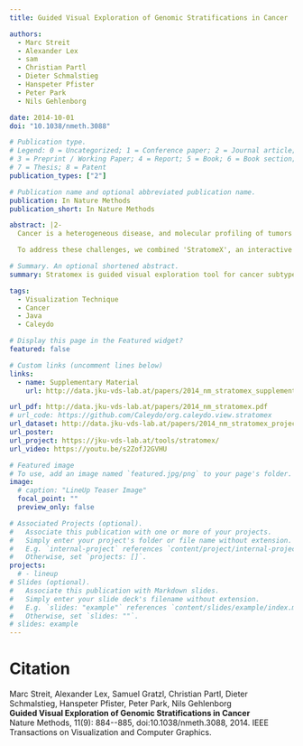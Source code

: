 ```yaml
---
title: Guided Visual Exploration of Genomic Stratifications in Cancer

authors:
  - Marc Streit
  - Alexander Lex
  - sam
  - Christian Partl
  - Dieter Schmalstieg
  - Hanspeter Pfister
  - Peter Park
  - Nils Gehlenborg

date: 2014-10-01
doi: "10.1038/nmeth.3088"

# Publication type.
# Legend: 0 = Uncategorized; 1 = Conference paper; 2 = Journal article;
# 3 = Preprint / Working Paper; 4 = Report; 5 = Book; 6 = Book section;
# 7 = Thesis; 8 = Patent
publication_types: ["2"]

# Publication name and optional abbreviated publication name.
publication: In Nature Methods
publication_short: In Nature Methods

abstract: |2-
  Cancer is a heterogeneous disease, and molecular profiling of tumors from large cohorts has enabled characterization of new tumor subtypes. This is a prerequisite for improving personalized treatment and ultimately achieving better patient outcomes. Potential tumor subtypes can be identified with methods such as unsupervised clustering or network-based stratification, which assign patients to sets based on high-dimensional molecular profiles. Detailed characterization of identified sets and their interpretation, however, remain a time-consuming exploratory process.

  To address these challenges, we combined 'StratomeX', an interactive visualization tool that is freely available at <a href='https://caleydo.org/'>https://caleydo.org/</a>, with exploration tools to efficiently compare multiple patient stratifications, to correlate patient sets with clinical information or genomic alterations and to view the differences between molecular profiles across patient sets. Although we focus on cancer genomics here, StratomeX can also be applied in other disease cohorts.

# Summary. An optional shortened abstract.
summary: Stratomex is guided visual exploration tool for cancer subtype characteristics

tags:
  - Visualization Technique
  - Cancer
  - Java
  - Caleydo

# Display this page in the Featured widget?
featured: false

# Custom links (uncomment lines below)
links:
  - name: Supplementary Material
    url: http://data.jku-vds-lab.at/papers/2014_nm_stratomex_supplementary.pdf

url_pdf: http://data.jku-vds-lab.at/papers/2014_nm_stratomex.pdf
# url_code: https://github.com/Caleydo/org.caleydo.view.stratomex
url_dataset: http://data.jku-vds-lab.at/papers/2014_nm_stratomex_project.cal
url_poster:
url_project: https://jku-vds-lab.at/tools/stratomex/
url_video: https://youtu.be/s2ZofJ2GVHU

# Featured image
# To use, add an image named `featured.jpg/png` to your page's folder.
image:
  # caption: "LineUp Teaser Image"
  focal_point: ""
  preview_only: false

# Associated Projects (optional).
#   Associate this publication with one or more of your projects.
#   Simply enter your project's folder or file name without extension.
#   E.g. `internal-project` references `content/project/internal-project/index.md`.
#   Otherwise, set `projects: []`.
projects:
  # - lineup
# Slides (optional).
#   Associate this publication with Markdown slides.
#   Simply enter your slide deck's filename without extension.
#   E.g. `slides: "example"` references `content/slides/example/index.md`.
#   Otherwise, set `slides: ""`.
# slides: example
---
```


# Citation

Marc Streit, Alexander Lex, Samuel Gratzl, Christian Partl, Dieter Schmalstieg, Hanspeter Pfister, Peter Park, Nils Gehlenborg  <br>
**Guided Visual Exploration of Genomic Stratifications in Cancer** <br>
Nature Methods, 11(9): 884--885, doi:10.1038/nmeth.3088, 2014.
IEEE Transactions on Visualization and Computer Graphics.
